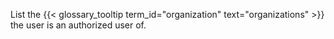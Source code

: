 List the {{< glossary_tooltip term_id="organization" text="organizations" >}} the user is an authorized user of.
